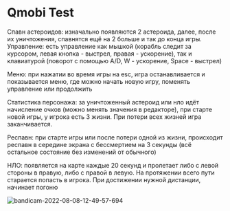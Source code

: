 # Qmobi Test

Спавн астероидов: изначально появляются 2 астероида, далее, после их уничтожения, спавнятся ещё на 2 больше и так до конца игры.
Управление: есть управление как мышкой (корабль следит за курсором, левая кнопка - выстрел, правая - ускорение), так и клавиатурой (поворот с помощью A/D, W - ускорение, Space - выстрел)

Меню: при нажатии во время игры на esc, игра останавливается и показывается меню, где можно начать новую игру, поменять управление или продолжить

Статистика персонажа: за уничтоженный астероид или нло идёт начисление очков (можно менять значения в редакторе), при старте новой игры, у игрока есть 3 жизни. При потери всех жизней игра заканчивается.

Респавн: при старте игры или после потери одной из жизни, происходит респавн в середине экрана с бессмертием на 3 секунды (всё остальное состояние без изменений от обычного)

НЛО: появляется на карте каждые 20 секунд и пролетает либо с левой стороны в правую, либо с правой в левую. На протяжении всего пути старается попасть в игрока. При достижении нужной дистанции, начинает погоню

![bandicam-2022-08-08-12-49-57-694](https://user-images.githubusercontent.com/39221707/183390978-07f2c16f-b10c-4abe-9b7f-60a0c0fb0da0.gif)

